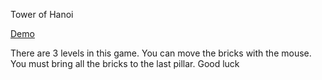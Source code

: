Tower of Hanoi

[Demo](https://valentynchepiha.github.io/game-tower-hanoi/)

There are 3 levels in this game.
You can move the bricks with the mouse.
You must bring all the bricks to the last pillar.
Good luck